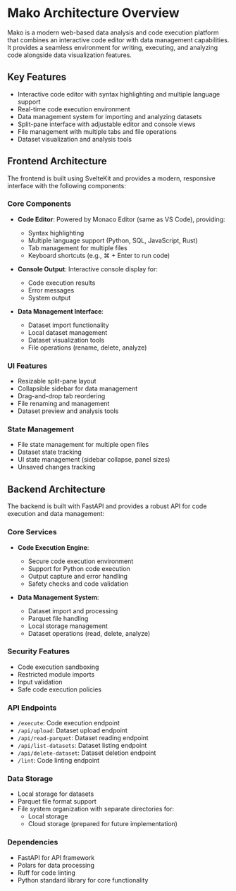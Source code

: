 # Mako Architecture Overview

Mako is a modern web-based data analysis and code execution platform that combines an interactive code editor with data management capabilities. It provides a seamless environment for writing, executing, and analyzing code alongside data visualization features.

## Key Features
- Interactive code editor with syntax highlighting and multiple language support
- Real-time code execution environment
- Data management system for importing and analyzing datasets
- Split-pane interface with adjustable editor and console views
- File management with multiple tabs and file operations
- Dataset visualization and analysis tools

## Frontend Architecture

The frontend is built using SvelteKit and provides a modern, responsive interface with the following components:

### Core Components
- **Code Editor**: Powered by Monaco Editor (same as VS Code), providing:
  - Syntax highlighting
  - Multiple language support (Python, SQL, JavaScript, Rust)
  - Tab management for multiple files
  - Keyboard shortcuts (e.g., ⌘ + Enter to run code)

- **Console Output**: Interactive console display for:
  - Code execution results
  - Error messages
  - System output

- **Data Management Interface**:
  - Dataset import functionality
  - Local dataset management
  - Dataset visualization tools
  - File operations (rename, delete, analyze)

### UI Features
- Resizable split-pane layout
- Collapsible sidebar for data management
- Drag-and-drop tab reordering
- File renaming and management
- Dataset preview and analysis tools

### State Management
- File state management for multiple open files
- Dataset state tracking
- UI state management (sidebar collapse, panel sizes)
- Unsaved changes tracking

## Backend Architecture

The backend is built with FastAPI and provides a robust API for code execution and data management:

### Core Services
- **Code Execution Engine**:
  - Secure code execution environment
  - Support for Python code execution
  - Output capture and error handling
  - Safety checks and code validation

- **Data Management System**:
  - Dataset import and processing
  - Parquet file handling
  - Local storage management
  - Dataset operations (read, delete, analyze)

### Security Features
- Code execution sandboxing
- Restricted module imports
- Input validation
- Safe code execution policies

### API Endpoints
- `/execute`: Code execution endpoint
- `/api/upload`: Dataset upload endpoint
- `/api/read-parquet`: Dataset reading endpoint
- `/api/list-datasets`: Dataset listing endpoint
- `/api/delete-dataset`: Dataset deletion endpoint
- `/lint`: Code linting endpoint

### Data Storage
- Local storage for datasets
- Parquet file format support
- File system organization with separate directories for:
  - Local storage
  - Cloud storage (prepared for future implementation)

### Dependencies
- FastAPI for API framework
- Polars for data processing
- Ruff for code linting
- Python standard library for core functionality
